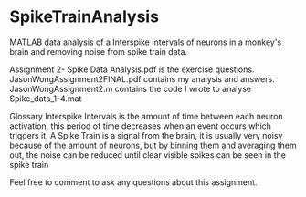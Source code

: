 # SpikeTrainAnalysis
MATLAB data analysis of a Interspike Intervals of neurons in a monkey's brain and removing noise from spike train data.

Assignment 2- Spike Data Analysis.pdf is the exercise questions.
JasonWongAssignment2FINAL.pdf contains my analysis and answers.
JasonWongAssignment2.m contains the code I wrote to analyse Spike_data_1-4.mat

Glossary
Interspike Intervals is the amount of time between each neuron activation, this period of time decreases when an event occurs which triggers it.
A Spike Train is a signal from the brain, it is usually very noisy because of the amount of neurons,
  but by binning them and averaging them out, the noise can be reduced until clear visible spikes can be seen in the spike train

Feel free to comment to ask any questions about this assignment.
